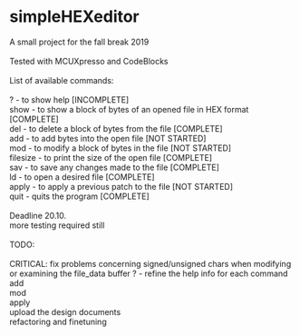 # simpleHEXeditor
A small project for the fall break 2019
<br>
<br>
Tested with MCUXpresso and CodeBlocks
<br>
<br>
List of available commands:
<br>
<br>
?        - to show help [INCOMPLETE]<br>
show     - to show a block of bytes of an opened file in HEX format [COMPLETE]<br>
del      - to delete a block of bytes from the file [COMPLETE]<br>
add      - to add bytes into the open file [NOT STARTED]<br>
mod      - to modify a block of bytes in the file [NOT STARTED]<br>
filesize - to print the size of the open file [COMPLETE]<br>
sav      - to save any changes made to the file [COMPLETE]<br>
ld       - to open a desired file [COMPLETE]<br>
apply    - to apply a previous patch to the file [NOT STARTED]<br>
quit     - quits the program [COMPLETE]
<br>
<br>
Deadline 20.10.
<br>
more testing required still
<br>
<br>
TODO:
<br>
<br>
CRITICAL: fix problems concerning signed/unsigned chars when modifying or examining the file_data buffer
?    - refine the help info for each command<br>
add<br>
mod<br>
apply<br>
upload the design documents<br>
refactoring and finetuning
